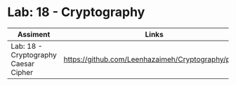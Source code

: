 # Lab: 18 - Cryptography

| Assiment | Links                                                     |
| -------- | --------------------------------------------------------- |
| Lab: 18 - Cryptography Caesar Cipher  | https://github.com/Leenhazaimeh/Cryptography/pull/2 |
